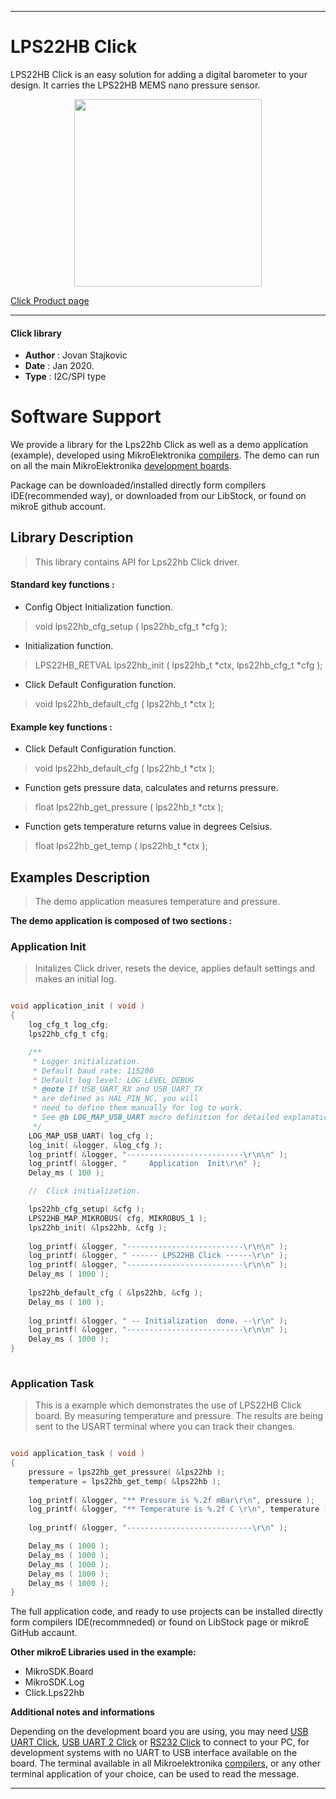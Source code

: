 
---
# LPS22HB Click

LPS22HB Click is an easy solution for adding a digital barometer to your design. It carries the LPS22HB MEMS nano pressure sensor.

<p align="center">
  <img src="https://download.mikroe.com/images/click_for_ide/lps22hb_click.png" height=300px>
</p>

[Click Product page](https://www.mikroe.com/lps22hb-click)

---


#### Click library 

- **Author**        : Jovan Stajkovic
- **Date**          : Jan 2020.
- **Type**          : I2C/SPI type


# Software Support

We provide a library for the Lps22hb Click 
as well as a demo application (example), developed using MikroElektronika 
[compilers](https://shop.mikroe.com/compilers). 
The demo can run on all the main MikroElektronika [development boards](https://shop.mikroe.com/development-boards).

Package can be downloaded/installed directly form compilers IDE(recommended way), or downloaded from our LibStock, or found on mikroE github account. 

## Library Description

> This library contains API for Lps22hb Click driver.

#### Standard key functions :

- Config Object Initialization function.
> void lps22hb_cfg_setup ( lps22hb_cfg_t *cfg ); 
 
- Initialization function.
> LPS22HB_RETVAL lps22hb_init ( lps22hb_t *ctx, lps22hb_cfg_t *cfg );

- Click Default Configuration function.
> void lps22hb_default_cfg ( lps22hb_t *ctx );


#### Example key functions :

- Click Default Configuration function.
> void lps22hb_default_cfg ( lps22hb_t *ctx );
 
- Function gets pressure data, calculates and returns pressure.
> float lps22hb_get_pressure ( lps22hb_t *ctx );
 
- Function gets temperature returns value in degrees Celsius.
> float lps22hb_get_temp ( lps22hb_t *ctx );

## Examples Description

> 
> The demo application measures temperature and pressure.
> 

**The demo application is composed of two sections :**

### Application Init 

>
> Initalizes Click driver, resets the device, applies default settings
> and makes an initial log.
> 

```c

void application_init ( void )
{
    log_cfg_t log_cfg;
    lps22hb_cfg_t cfg;

    /** 
     * Logger initialization.
     * Default baud rate: 115200
     * Default log level: LOG_LEVEL_DEBUG
     * @note If USB_UART_RX and USB_UART_TX 
     * are defined as HAL_PIN_NC, you will 
     * need to define them manually for log to work. 
     * See @b LOG_MAP_USB_UART macro definition for detailed explanation.
     */
    LOG_MAP_USB_UART( log_cfg );
    log_init( &logger, &log_cfg );
    log_printf( &logger, "--------------------------\r\n\n" );
    log_printf( &logger, "     Application  Init\r\n" );
    Delay_ms ( 100 );

    //  Click initialization.

    lps22hb_cfg_setup( &cfg );
    LPS22HB_MAP_MIKROBUS( cfg, MIKROBUS_1 );
    lps22hb_init( &lps22hb, &cfg );
    
    log_printf( &logger, "--------------------------\r\n\n" );
    log_printf( &logger, " ------ LPS22HB Click ------\r\n" );
    log_printf( &logger, "--------------------------\r\n\n" );
    Delay_ms ( 1000 );
    
    lps22hb_default_cfg ( &lps22hb, &cfg );
    Delay_ms ( 100 );
    
    log_printf( &logger, " -- Initialization  done. --\r\n" );
    log_printf( &logger, "--------------------------\r\n\n" );
    Delay_ms ( 1000 );
}
  
```

### Application Task

>
> This is a example which demonstrates the use of LPS22HB Click board. By 
> measuring temperature and pressure. The results are being sent to the USART 
> terminal where you can track their changes.
> 

```c

void application_task ( void )
{
    pressure = lps22hb_get_pressure( &lps22hb );
    temperature = lps22hb_get_temp( &lps22hb );
    
    log_printf( &logger, "** Pressure is %.2f mBar\r\n", pressure );
    log_printf( &logger, "** Temperature is %.2f C \r\n", temperature );
    
    log_printf( &logger, "----------------------------\r\n" );

    Delay_ms ( 1000 );
    Delay_ms ( 1000 );
    Delay_ms ( 1000 );
    Delay_ms ( 1000 );
    Delay_ms ( 1000 );
}  

``` 

The full application code, and ready to use projects can be  installed directly form compilers IDE(recommneded) or found on LibStock page or mikroE GitHub accaunt.

**Other mikroE Libraries used in the example:** 

- MikroSDK.Board
- MikroSDK.Log
- Click.Lps22hb

**Additional notes and informations**

Depending on the development board you are using, you may need 
[USB UART Click](https://shop.mikroe.com/usb-uart-click), 
[USB UART 2 Click](https://shop.mikroe.com/usb-uart-2-click) or 
[RS232 Click](https://shop.mikroe.com/rs232-click) to connect to your PC, for 
development systems with no UART to USB interface available on the board. The 
terminal available in all Mikroelektronika 
[compilers](https://shop.mikroe.com/compilers), or any other terminal application 
of your choice, can be used to read the message.



---
